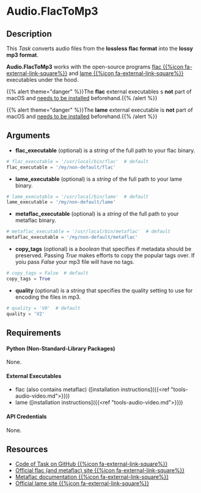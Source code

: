# Audio.FlacToMp3

## Description

This *Task* converts audio files from the **lossless flac format** into the **lossy mp3 format**.

**Audio.FlacToMp3** works with the open-source programs <a href="https://xiph.org/flac/" target="_blank">flac {{%icon fa-external-link-square%}}</a> and <a href="http://lame.sourceforge.net" target="_blank">lame {{%icon fa-external-link-square%}}</a> executables under the hood.

{{% alert theme="danger" %}}The **flac** external executables s **not** part of macOS and <a href="https://docs.droppy.eberl.se/articles/tools-audio-video/">needs to be installed</a> beforehand.{{% /alert %}}

{{% alert theme="danger" %}}The **lame** external executable is **not** part of macOS and <a href="https://docs.droppy.eberl.se/articles/tools-audio-video/">needs to be installed</a> beforehand.{{% /alert %}}

## Arguments

- **flac_executable** (optional) is a *string* of the full path to your flac binary.

```python
# flac_executable = '/usr/local/bin/flac'  # default
flac_executable = '/my/non-default/flac'
```

- **lame_executable** (optional) is a *string* of the full path to your lame binary.

```python
# lame_executable = '/usr/local/bin/lame'  # default
lame_executable = '/my/non-default/lame'
```

- **metaflac_executable** (optional) is a *string* of the full path to your metaflac binary.

```python
# metaflac_executable = '/usr/local/bin/metaflac'  # default
metaflac_executable = '/my/non-default/metaflac'
```

- **copy_tags** (optional) is a *boolean* that specifies if metadata should be preserved. Passing *True* makes efforts to copy the popular tags over. If yoiu pass *False* your mp3 file will have no tags.

```python
# copy_tags = False  # default
copy_tags = True
```

- **quality** (optional) is a *string* that specifies the quality setting to use for encoding the files in mp3.

```python
# quality = 'V0'  # default
quality = 'V2'
```

## Requirements

#### Python (Non-Standard-Library Packages)

None.

#### External Executables

- flac (also contains metaflac) ([installation instructions]({{<ref "tools-audio-video.md">}}))
- lame ([installation instructions]({{<ref "tools-audio-video.md">}}))

#### API Credentials

None.

## Resources

- <a href="https://github.com/geberl/droppy-workspace/blob/master/Tasks/Audio.FlacToMp3/task.py" target="_blank">Code of Task on GitHub {{%icon fa-external-link-square%}}</a>
- <a href="https://xiph.org/flac/" target="_blank">Official flac (and metaflac) site {{%icon fa-external-link-square%}}</a>
- <a href="https://xiph.org/flac/documentation_tools_metaflac.html" target="_blank">Metaflac documentation {{%icon fa-external-link-square%}}</a>
- <a href="http://lame.sourceforge.net" target="_blank">Official lame site {{%icon fa-external-link-square%}}</a>
